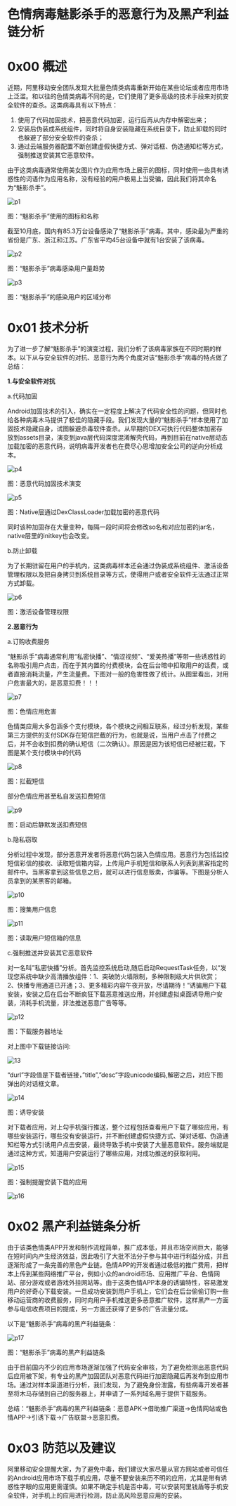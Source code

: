# 色情病毒魅影杀手的恶意行为及黑产利益链分析

0x00 概述
=====

近期，阿里移动安全团队发现大批量色情类病毒重新开始在某些论坛或者应用市场上泛滥。和以往的色情类病毒不同的是，它们使用了更多高级的技术手段来对抗安全软件的查杀。这类病毒具有以下特点：

1.  使用了代码加固技术，把恶意代码加密，运行后再从内存中解密出来；
2.  安装后伪装成系统组件，同时将自身安装隐藏在系统目录下，防止卸载的同时也躲避了部分安全软件的查杀；
3.  通过云端服务器配置不断创建虚假快捷方式、弹对话框、伪造通知栏等方式，强制推送安装其它恶意软件。

由于这类病毒通常使用美女图片作为应用市场上展示的图标，同时使用一些具有诱惑性的词语作为应用名称，没有经验的用户极易上当受骗，因此我们将其命名为“魅影杀手”。

![p1](http://drops.javaweb.org/uploads/images/c1b77eb05dcbd0697eac00e6d529bdee462ab18f.jpg)

图：“魅影杀手”使用的图标和名称

截至10月底，国内有85.3万台设备感染了“魅影杀手”病毒。其中，感染最为严重的省份是广东、浙江和江苏。广东省平均45台设备中就有1台安装了该病毒。

![p2](http://drops.javaweb.org/uploads/images/053a10a769f11678234cd1c839fdbac0fae38111.jpg)

图：“魅影杀手”病毒感染用户量趋势

![p3](http://drops.javaweb.org/uploads/images/6a4f57c5fa3966abf79fec46f17902ffa18dbccf.jpg)

图：“魅影杀手”的感染用户的区域分布

0x01 技术分析
=====

为了进一步了解“魅影杀手”的演变过程，我们分析了该病毒家族在不同时期的样本。以下从与安全软件的对抗、恶意行为两个角度对该“魅影杀手”病毒的特点做了总结：

**1.与安全软件对抗**

a.代码加固

Android加固技术的引入，确实在一定程度上解决了代码安全性的问题，但同时也给各种病毒木马提供了极佳的隐藏手段。我们发现大量的“魅影杀手”样本使用了加固技术隐藏自身，试图躲避杀毒软件查杀。从早期的DEX可执行代码整体加密存放到assets目录，演变到java层代码深度混淆解壳代码，再到目前在native层动态加载加密的恶意代码，说明病毒开发者也在费尽心思增加安全公司的逆向分析成本。

![p4](http://drops.javaweb.org/uploads/images/da2452ebfb9515372ed6c5fdb40a4a94a21d48aa.jpg)

图：恶意代码加固技术演变

![p5](http://drops.javaweb.org/uploads/images/b937d47ee8fc27e62777ff0713dadee31d2ce55a.jpg)

图：Native层通过DexClassLoader加载加密的恶意代码

同时该种加固存在大量变种，每隔一段时间将会修改so名和对应加密的jar名，native层里的initkey也会改变。

b.防止卸载

为了长期驻留在用户的手机内，这类病毒样本还会通过伪装成系统组件、激活设备管理权限以及把自身拷贝到系统目录等方式，使得用户或者安全软件无法通过正常方式卸载。

![p6](http://drops.javaweb.org/uploads/images/b74f4bc9a5a3c5fc36514da303ab99716298c6de.jpg)

图：激活设备管理权限

**2.恶意行为**

a.订购收费服务

“魅影杀手”病毒通常利用“私密快播”、“情涩视频”、“爱美热播”等带一些诱惑性的名称吸引用户点击，而在于其内置的付费模块，会在后台暗中扣取用户的话费，或者直接消耗流量，产生流量费。下图对一般的危害性做了统计。从图里看出，对用户危害最大的，是恶意扣费！！！

![p7](http://drops.javaweb.org/uploads/images/ad1fb8f73df344b3b6386f462cbbfe59b8ff960a.jpg)

图：色情应用危害

色情类应用大多包涵多个支付模块，各个模块之间相互联系，经过分析发现，某些第三方提供的支付SDK存在短信拦截的行为，也就是说，当用户点击了付费之后，并不会收到扣费的确认短信（二次确认）。原因是因为该短信已经被拦截，下图是某个支付模块中的代码

![p8](http://drops.javaweb.org/uploads/images/8bce908749d687898a2ff6b17955c66506a489c9.jpg)

图：拦截短信

部分色情应用甚至私自发送扣费短信

![p9](http://drops.javaweb.org/uploads/images/4211490e1c4a9911f92d1cb640b2743a11d37b89.jpg)

图：启动后静默发送扣费短信

b.隐私窃取

分析过程中发现，部分恶意开发者将恶意代码包装入色情应用。恶意行为包括监控短信彩信的接收、读取短信箱内容，上传用户手机短信和联系人列表到黑客指定的邮件中。当黑客拿到这些信息之后，就可以进行信息贩卖，诈骗等。下图是分析人员拿到的某黑客的邮箱。

![p10](http://drops.javaweb.org/uploads/images/9890ad01c37d369fe4fbdd08666710f375fc4feb.jpg)

图：搜集用户信息

![p11](http://drops.javaweb.org/uploads/images/0675eee79d33d972611049db1167f72013f20aa6.jpg)

图：读取用户短信箱的信息

c.强制推送并安装其它恶意软件

对一名叫”私密快播”分析。首先监控系统启动,随后启动RequestTask任务，以“发现您系统中缺少高清播放组件：1、突破防火墙限制，多种限制级大片供欣赏；2、快播专用通道已开通；3、更多精彩内容午夜开放，尽请期待！”诱骗用户下载安装，安装之后在后台不断疯狂下载恶意推送应用，并创建虚拟桌面诱导用户安装，消耗手机流量，非法推送恶意广告等等。

![p12](http://drops.javaweb.org/uploads/images/572652d50402dd5ae9f6b775509a5e3572b05ce7.jpg)

图：下载服务器地址

对上图中下载链接访问:

![13](http://drops.javaweb.org/uploads/images/e3142fe3e988e234e9f405b2b244db7abd054513.jpg)

“durl”字段值是下载者链接，”title”,”desc”字段unicode编码,解密之后，对应下图弹出的对话框文章。

![p14](http://drops.javaweb.org/uploads/images/efe5dc81f0a20e935b2b85ad5ad8bedaa9f7d507.jpg)

图：诱导安装

对下载者应用，对上勾手机强行推送，整个过程包括查看用户下载了哪些应用，有哪些安装运行，哪些没有安装运行，并不断创建虚假快捷方式、弹对话框、伪造通知栏等方式引诱用户点击安装，最终导致手机中安装了大量恶意软件。服务端就是通过这种方式，知道用户安装运行了哪些应用，对成功推送的获取利用。

![p15](http://drops.javaweb.org/uploads/images/62e2265cbc8ba3de9b63fe479a8280104ef955de.jpg)

图：强制提醒安装下载的应用

![p16](http://drops.javaweb.org/uploads/images/5ae68e412fb9ac67f27a8cd4a100e7b6e72c42c6.jpg)

0x02 黑产利益链条分析
=====

由于该类色情类APP开发和制作流程简单，推广成本低，并且市场空间巨大，能够在短时间内产生经济效益，因此吸引了大批不法分子参与其中进行利益分成，并且逐渐形成了一条完善的黑色产业链。色情APP的开发者通过极低的推广费用，把样本上传到某些网络推广平台，例如小众的android市场、应用推广平台、色情网站、部分游戏或者游戏外挂网站等。由于这类色情APP本身的诱骗特性，容易激发用户的好奇心下载安装。一旦成功安装到用户手机上，它们会在后台偷偷订购一些移动运营商的收费服务，同时向用户手机推送更多恶意推广软件，这样黑产一方面参与电信收费项目的提成，另一方面还获得了更多的广告流量分成。

以下是“魅影杀手”病毒的黑产利益链条：

![p17](http://drops.javaweb.org/uploads/images/ec10e1a92a66c1f61b5aca6bd78fc7eca69df16c.jpg)

图：“魅影杀手”病毒的黑产利益链条

由于目前国内不少的应用市场逐渐加强了代码安全审核，为了避免检测出恶意代码后应用被下架，有专业的黑产加固团队对恶意代码进行加密隐藏后再发布到应用市场。通过对样本渠道进行分析，我们发现，为了避免身份泄露，有些病毒开发者甚至将木马存储到自己的服务器上，并申请了一系列域名用于提供下载服务。

总结：“魅影杀手”病毒的黑产利益链条：恶意APK->借助推广渠道->色情网站或色情APP->引诱下载->广告联盟->恶意扣费。

0x03 防范以及建议
=====

阿里移动安全提醒大家，为了避免中毒，我们建议大家尽量从官方网站或者可信任的Android应用市场下载手机应用，尽量不要安装来历不明的应用，尤其是带有诱惑性字眼的应用更需谨慎。如果不确定手机是否中毒，可以安装阿里钱盾等手机安全软件，对手机上的应用进行检测，防止高风险恶意应用的安装。